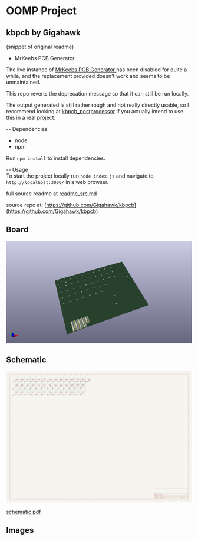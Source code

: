 # OOMP Project  
## kbpcb  by Gigahawk  
  
(snippet of original readme)  
  
- MrKeebs PCB Generator   
  
The live instance of [MrKeebs PCB Generator ](http://kbpcb.mrkeebs.com) has been disabled for quite a while, and the replacement provided doesn't work and seems to be unmaintained.  
  
This repo reverts the deprecation message so that it can still be run locally.  
  
The output generated is still rather rough and not really directly usable, so I recommend looking at [kbpcb_postprocessor](https://github.com/Gigahawk/kbpcb_postprocessor) if you actually intend to use this in a real project.  
  
-- Dependencies  
- node  
- npm  
  
Run `npm install` to install dependencies.  
  
-- Usage  
To start the project locally run `node index.js` and navigate to `http://localhost:3000/` in a web browser.  
  
  full source readme at [readme_src.md](readme_src.md)  
  
source repo at: [https://github.com/Gigahawk/kbpcb](https://github.com/Gigahawk/kbpcb)  
## Board  
  
[![working_3d.png](working_3d_600.png)](working_3d.png)  
## Schematic  
  
[![working_schematic.png](working_schematic_600.png)](working_schematic.png)  
  
[schematic pdf](working_schematic.pdf)  
## Images  

